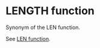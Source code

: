 # LENGTH function<a name="r_LENGTH"></a>

Synonym of the LEN function\. 

See [LEN function](r_LEN.md)\. 
